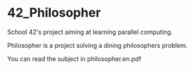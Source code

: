 # 42_Philosopher

School 42's project aiming at learning parallel computing.

Philosopher is a project solving a dining philosophers problem.

You can read the subject in philosopher.en.pdf
